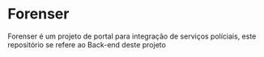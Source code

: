 # Forenser

Forenser é um projeto de portal para integração de serviços políciais, este repositório se refere ao Back-end deste projeto
